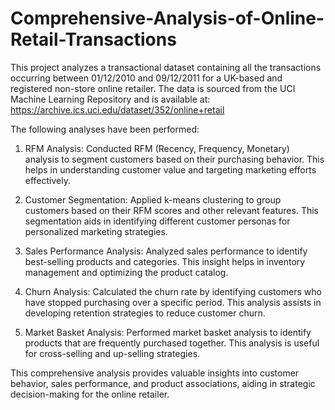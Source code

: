 # Comprehensive-Analysis-of-Online-Retail-Transactions

This project analyzes a transactional dataset containing all the transactions occurring between 01/12/2010 and 09/12/2011 for a UK-based and registered non-store online retailer. The data is sourced from the UCI Machine Learning Repository and is available at: https://archive.ics.uci.edu/dataset/352/online+retail

The following analyses have been performed:

1. RFM Analysis: Conducted RFM (Recency, Frequency, Monetary) analysis to segment customers based on their purchasing behavior. This helps in understanding customer value and targeting marketing efforts effectively.

2. Customer Segmentation: Applied k-means clustering to group customers based on their RFM scores and other relevant features. This segmentation aids in identifying different customer personas for personalized marketing strategies.

3. Sales Performance Analysis: Analyzed sales performance to identify best-selling products and categories. This insight helps in inventory management and optimizing the product catalog.

4. Churn Analysis: Calculated the churn rate by identifying customers who have stopped purchasing over a specific period. This analysis assists in developing retention strategies to reduce customer churn.

5. Market Basket Analysis: Performed market basket analysis to identify products that are frequently purchased together. This analysis is useful for cross-selling and up-selling strategies.

This comprehensive analysis provides valuable insights into customer behavior, sales performance, and product associations, aiding in strategic decision-making for the online retailer.
